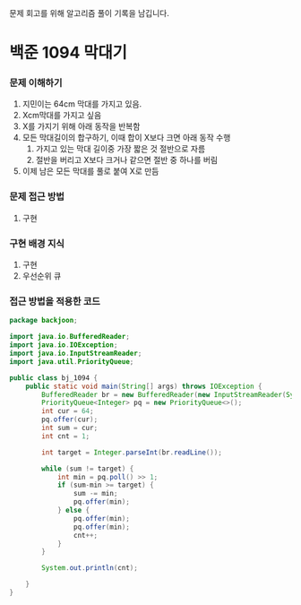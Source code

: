 문제 회고를 위해 알고리즘 풀이 기록을 남깁니다.

# 백준 1094 막대기


### 문제 이해하기
1. 지민이는 64cm 막대를 가지고 있음.
2. Xcm막대를 가지고 싶음
3. X를 가지기 위해 아래 동작을 반복함
4. 모든 막대길이의 합구하기, 이때 합이 X보다 크면 아래 동작 수행
   1. 가지고 있는 막대 길이중 가장 짧은 것 절반으로 자름
   2. 절반을 버리고 X보다 크거나 같으면 절반 중 하나를 버림
5. 이제 남은 모든 막대를 풀로 붙여 X로 만듬

### 문제 접근 방법
1. 구현


### 구현 배경 지식
1. 구현
2. 우선순위 큐

### 접근 방법을 적용한 코드
```java
package backjoon;

import java.io.BufferedReader;
import java.io.IOException;
import java.io.InputStreamReader;
import java.util.PriorityQueue;

public class bj_1094 {
    public static void main(String[] args) throws IOException {
        BufferedReader br = new BufferedReader(new InputStreamReader(System.in));
        PriorityQueue<Integer> pq = new PriorityQueue<>();
        int cur = 64;
        pq.offer(cur);
        int sum = cur;
        int cnt = 1;

        int target = Integer.parseInt(br.readLine());

        while (sum != target) {
            int min = pq.poll() >> 1;
            if (sum-min >= target) {
                sum -= min;
                pq.offer(min);
            } else {
                pq.offer(min);
                pq.offer(min);
                cnt++;
            }
        }

        System.out.println(cnt);

    }
}

```